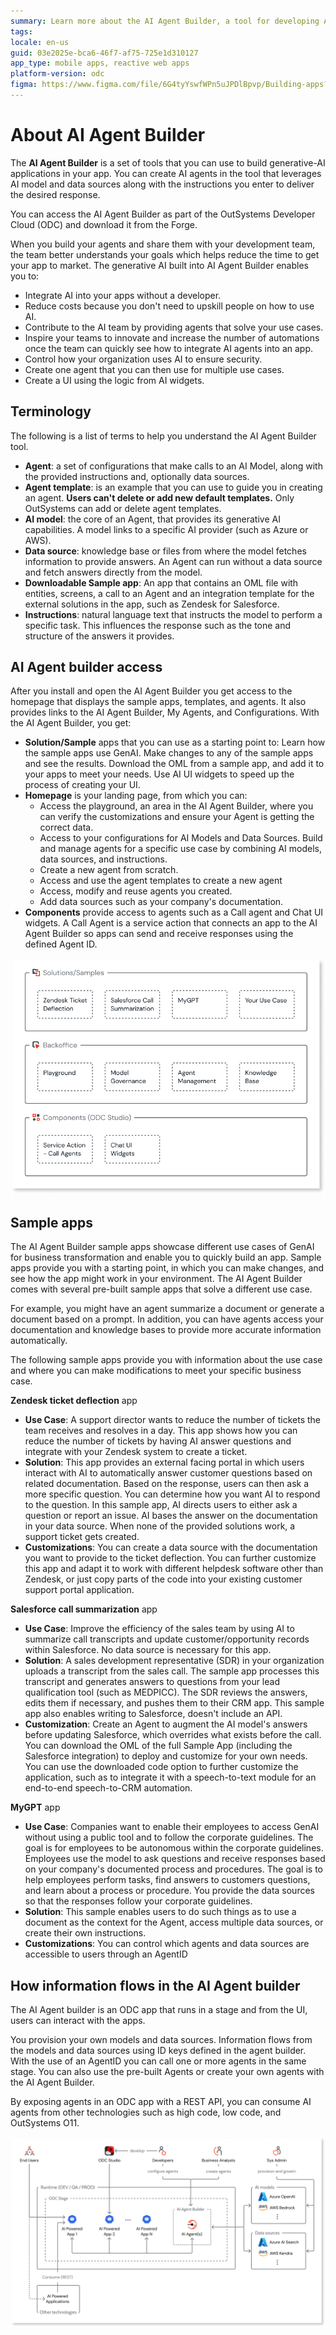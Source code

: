 ```yaml
---
summary: Learn more about the AI Agent Builder, a tool for developing AI-powered agents for app integration.
tags:
locale: en-us
guid: 03e2025e-bca6-46f7-af75-725e1d310127
app_type: mobile apps, reactive web apps
platform-version: odc
figma: https://www.figma.com/file/6G4tyYswfWPn5uJPDlBpvp/Building-apps?type=design&node-id=5075%3A162&mode=design&t=MiKttOR7tcyYhvWI-1
---
```

# About AI Agent Builder

The **AI Agent Builder** is a set of tools that you can use to build generative-AI applications in your app. You can create AI agents in the tool that leverages AI model and data sources along with the instructions you enter to deliver the desired response. 

You can access the AI Agent Builder as part of the OutSystems Developer Cloud (ODC) and download it from the Forge.  

When you build your agents and share them with your development team, the team better understands your goals which helps reduce the time to get your app to market. The generative AI built into AI Agent Builder enables you to:

* Integrate AI into your apps without a developer.
* Reduce costs because you don't need to upskill people on how to use AI.
* Contribute to the AI team by providing agents that solve your use cases.
* Inspire your teams to innovate and increase the number of automations once the team can quickly see how to integrate AI agents into an app.
* Control how your organization uses AI to ensure security.
* Create one agent that you can then use for multiple use cases.
* Create a UI using the logic from AI widgets.

## Terminology

The following is a list of terms to help you understand the AI Agent Builder tool.

* **Agent**: a set of configurations that make calls to an AI Model, along with the provided instructions and, optionally data sources.
* **Agent template**: is an example that you can use to guide you in creating an agent. **Users can't delete or add new default templates.** Only OutSystems can add or delete agent templates.
* **AI model**: the core of an Agent, that provides its generative AI capabilities. A model links to a specific AI provider (such as Azure or AWS).
* **Data source**: knowledge base or files from where the model fetches information to provide answers. An Agent can run without a data source and fetch answers directly from the model.
* **Downloadable Sample app**: An app that contains an OML file with entities, screens, a call to an Agent and an integration template for the external solutions in the app, such as Zendesk for Salesforce.
* **Instructions**: natural language text that instructs the model to perform a specific task. This influences the response such as the tone and structure of the answers it provides.

## AI Agent builder access

After you install and open the AI Agent Builder you get access to the homepage that displays the sample apps, templates, and agents. It also provides links to the AI Agent Builder, My Agents, and Configurations. With the AI Agent Builder, you get:

* **Solution/Sample** apps that you can use as a starting point to:
Learn how the sample apps use GenAI.
Make changes to any of the sample apps and see the results.
Download the OML from a sample app, and add it to your apps  to meet your needs.
Use AI UI widgets to speed up the process of creating your UI.  
* **Homepage** is your landing page,  from which you can:
    * Access the playground, an area in the AI Agent Builder, where you can verify the customizations and ensure your Agent is getting the correct data.
    * Access to your configurations for AI Models and Data Sources.
Build and manage agents for a specific use case by combining AI models, data sources, and instructions.
    * Create a new agent from scratch.
    * Access and use the agent templates to create a new agent
    * Access, modify and reuse agents you created.
    * Add data sources such as your company's documentation.
* **Components** provide access to agents such as a Call agent and Chat UI widgets. A Call Agent is a service action that connects an app to the AI Agent Builder so apps can send and receive responses using the defined Agent ID.

![Diagram showing the AI Agent Builder homepage layout with sections for Solutions/Samples, Backoffice, and Components (ODC Studio).](images/ai-suite-of-tools-diag.png "AI Agent Builder interface and tool Overview")

## Sample apps

The AI Agent Builder sample apps showcase different use cases of GenAI for business transformation and enable you to quickly build an app. Sample apps provide you with a starting point, in which you can make changes, and see how the app might work in your environment. The AI Agent Builder comes with several pre-built sample apps that solve a different use case.

For example, you might have an agent summarize a document or generate a document based on a prompt. In addition, you can have agents access your documentation and knowledge bases to provide more accurate information automatically.

The following sample apps provide you with information about the use case and where you can make modifications to meet your specific business case.

**Zendesk ticket deflection** app

* **Use Case**:  A support director wants to reduce the number of tickets the team receives and resolves in a day. This app shows how you can reduce the number of tickets by having AI answer questions and integrate with your Zendesk system to create  a ticket.
* **Solution**:  This app provides an external facing portal in which users interact with AI to automatically answer customer questions based on related documentation. Based on the response, users can then ask a more specific question. You can determine how you want AI to respond to the question. In this sample app, AI directs users to either ask a question or report an issue. AI bases the answer on the documentation in your data source. When none of the provided solutions work, a support ticket gets created.
* **Customizations**: You can create a data source with the documentation you want to provide to the ticket deflection. You can further customize this app and adapt it to work with different helpdesk software other than Zendesk, or just copy parts of the code into your existing customer support portal application.

**Salesforce call summarization** app

* **Use Case**:  Improve the efficiency of the sales team by using AI to summarize call transcripts and update customer/opportunity records within Salesforce. No data source is necessary for this app.
* **Solution**: A sales development representative (SDR) in your organization uploads a transcript from the sales call. The sample app processes this transcript and generates answers to questions from your lead qualification tool (such as MEDPICC). The SDR reviews the answers, edits them if necessary, and pushes them to their CRM app. This sample app also enables writing to Salesforce, doesn't include an API.
* **Customization**: Create an Agent to augment the AI model's answers before updating Salesforce, which overrides what exists before the call. You can download the OML of the full Sample App (including the Salesforce integration) to deploy and customize for your own needs. You can use the downloaded code option to further customize the application, such as to integrate it with a speech-to-text module for an end-to-end speech-to-CRM automation.

**MyGPT** app

* **Use Case**:  Companies want to enable their employees to access GenAI without using a public tool and to follow the corporate guidelines. The goal is for employees to be autonomous within the corporate guidelines. Employees use the model to ask questions and receive responses based on your company's documented process and procedures. The goal is to help employees perform tasks, find answers to customers questions, and learn about a process or procedure. You provide the data sources so that the responses follow your corporate guidelines.
* **Solution**:  This sample enables users to do such things as to use a document as the context for the Agent, access multiple data sources, or create their own instructions.
* **Customizations**: You can control which agents and data sources are accessible to users through an AgentID

## How information flows in the AI Agent builder

The AI Agent builder is an ODC app that runs in a stage and from the UI, users can interact with the apps.

You provision your own models and data sources. Information flows from the models and data sources using ID keys defined in the agent builder. With the use of an AgentID you can call one or more agents in the same stage. You can also use the pre-built Agents or create your own agents with the AI Agent Builder.

By exposing agents in an ODC app with a REST API, you can consume AI agents from other technologies such as high code, low code, and OutSystems O11.

![Shows how users, apps, and agents interact with AI Agent builder).](images/ai-agent-builder-architecture-diag.png "AI Agent Builder architecture")
